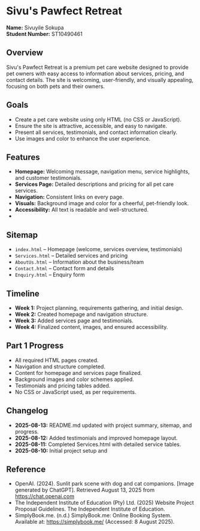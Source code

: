# Sivu's Pawfect Retreat  
**Name:** Sivuyile Sokupa  
**Student Number:** ST10490461  

## Overview
Sivu's Pawfect Retreat is a premium pet care website designed to provide pet owners with easy access to information about services, pricing, and contact details. The site is welcoming, user-friendly, and visually appealing, focusing on both pets and their owners.

## Goals
- Create a pet care website using only HTML (no CSS or JavaScript).
- Ensure the site is attractive, accessible, and easy to navigate.
- Present all services, testimonials, and contact information clearly.
- Use images and color to enhance the user experience.

## Features
- **Homepage:** Welcoming message, navigation menu, service highlights, and customer testimonials.
- **Services Page:** Detailed descriptions and pricing for all pet care services.
- **Navigation:** Consistent links on every page.
- **Visuals:** Background image and color for a cheerful, pet-friendly look.
- **Accessibility:** All text is readable and well-structured.
- 
## Sitemap
- `index.html` – Homepage (welcome, services overview, testimonials)
- `Services.html` – Detailed services and pricing
- `AboutUs.html` – Information about the business/team
- `Contact.html` – Contact form and details
- `Enquiry.html` – Enquiry form

## Timeline
- **Week 1:** Project planning, requirements gathering, and initial design.
- **Week 2:** Created homepage and navigation structure.
- **Week 3:** Added services page and testimonials.
- **Week 4:** Finalized content, images, and ensured accessibility.

## Part 1 Progress
- All required HTML pages created.
- Navigation and structure completed.
- Content for homepage and services page finalized.
- Background images and color schemes applied.
- Testimonials and pricing tables added.
- No CSS or JavaScript used, as per requirements.

## Changelog
- **2025-08-13:** README.md updated with project summary, sitemap, and progress.
- **2025-08-12:** Added testimonials and improved homepage layout.
- **2025-08-11:** Completed Services.html with detailed service tables.
- **2025-08-10:** Initial project setup and

## Reference
- OpenAI. (2024). Sunlit park scene with dog and cat companions. [Image generated by ChatGPT]. Retrieved August 13, 2025 from https://chat.openai.com
- The Independent Institute of Education (Pty) Ltd. (2025) Website Project Proposal Guidelines. The Independent Institute of Education.
- SimplyBook.me. (n.d.) SimplyBook.me: Online Booking System. Available at: https://simplybook.me/ (Accessed: 8 August 2025).


